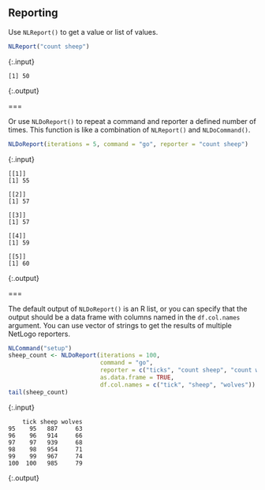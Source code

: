 ---
---

## Reporting

Use `NLReport()` to get a value or list of values.


~~~r
NLReport("count sheep")
~~~
{:.input}
~~~
[1] 50
~~~
{:.output}

===

Or use `NLDoReport()` to repeat a command and reporter a defined number of times. This function is like a combination of `NLReport()` and `NLDoCommand()`.


~~~r
NLDoReport(iterations = 5, command = "go", reporter = "count sheep")
~~~
{:.input}
~~~
[[1]]
[1] 55

[[2]]
[1] 57

[[3]]
[1] 57

[[4]]
[1] 59

[[5]]
[1] 60
~~~
{:.output}

===

The default output of `NLDoReport()` is an R list, or you can specify that the output should be a data frame with columns named in the `df.col.names` argument. You can use vector of strings to get the results of multiple NetLogo reporters. 


~~~r
NLCommand("setup")
sheep_count <- NLDoReport(iterations = 100, 
                          command = "go", 
                          reporter = c("ticks", "count sheep", "count wolves"),
                          as.data.frame = TRUE,
                          df.col.names = c("tick", "sheep", "wolves"))
tail(sheep_count)
~~~
{:.input}
~~~
    tick sheep wolves
95    95   887     63
96    96   914     66
97    97   939     68
98    98   954     71
99    99   967     74
100  100   985     79
~~~
{:.output}


